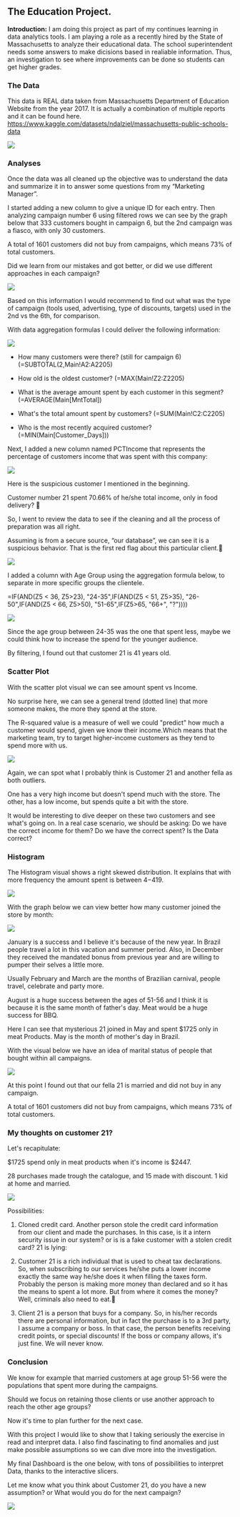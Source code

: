 ## The Education Project.

**Introduction:** I am doing this project as part of my continues learning in data analytics tools. I am playing a role as a recently hired by the State of Massachusetts to analyze their educational data. The school superintendent needs some answers to make dicisions based in realiable information. Thus, an investigation to see where improvements can be done so students can get higher grades.

###  The Data

This data is REAL data taken from Massachusetts Department of Education Website from the year 2017. It is actually a combination of multiple reports and it can be found here. https://www.kaggle.com/datasets/ndalziel/massachusetts-public-schools-data


<img src="images/Students class GIF.gif?raw=true"/>

###  Analyses

Once the data was all cleaned up the objective was to understand the data and summarize it in to answer some questions from my “Marketing Manager”.

I started adding a new column to give a unique ID for each entry. Then analyzing campaign number 6 using filtered rows we can see by the graph below that 333 customers bought in campaign 6, but the 2nd campaign was a fiasco, with only 30 customers.


A total of 1601 customers did not buy from campaigns, which means 73% of total customers.


Did we learn from our mistakes and got better, or did we use different approaches in each campaign?


<img src="images/1671479947875.png?raw=true"/>

Based on this information I would recommend to find out what was the type of campaign (tools used, advertising, type of discounts, targets) used in the 2nd vs the 6th, for comparison.

With data aggregation formulas I could deliver the following information:

<img src="images/1671480085486.png?raw=true"/>

- How many customers were there? (still for campaign 6)(=SUBTOTAL(2,Main!A2:A2205) 

- How old is the oldest customer? (=MAX(Main!Z2:Z2205)

- What is the average amount spent by each customer in this segment? (=AVERAGE(Main[MntTotal])

- What's the total amount spent by customers? (=SUM(Main!C2:C2205)

- Who is the most recently acquired customer? (=MIN(Main[Customer_Days]))

Next, I added a new column named PCTIncome that represents the percentage of customers income that was spent with this company:

<img src="images/1671480211950.png?raw=true"/>

Here is the suspicious customer I mentioned in the beginning.

Customer number 21 spent 70.66% of he/she total income, only in food delivery? 🤷

So, I went to review the data to see if the cleaning and all the process of preparation was all right.

Assuming is from a secure source, “our database”, we can see it is a suspicious behavior. That is the first red flag about this particular client.👀

<img src="images/1671480323824.gif?raw=true"/>

I added a column with Age Group using the aggregation formula below, to separate in more specific groups the clientele.

=IF(AND(Z5 < 36, Z5>23), "24-35",IF(AND(Z5 < 51, Z5>35), "26-50",IF(AND(Z5 < 66, Z5>50), "51-65",IF(Z5>65, "66+", "?"))))

<img src="images/1671480577769.png?raw=true"/>

Since the age group between 24-35 was the one that spent less, maybe we could think how to increase the spend for the younger audience.

By filtering, I found out that customer 21 is 41 years old.

###  Scatter Plot

With the scatter plot visual we can see amount spent vs Income.

No surprise here, we can see a general trend (dotted line) that more someone makes, the more they spend at the store.

The R-squared value is a measure of well we could "predict" how much a customer would spend, given we know their income.Which means that the marketing team, try to target higher-income customers as they tend to spend more with us.

<img src="images/1671480424660.png?raw=true"/>


Again, we can spot what I probably think is Customer 21 and another fella as both outliers.

One has a very high income but doesn't spend much with the store. The other, has a low income, but spends quite a bit with the store.

It would be interesting to dive deeper on these two customers and see what's going on. In a real case scenario, we should be asking: Do we have the correct income for them? Do we have the correct spent? Is the Data correct?

###  Histogram

The Histogram visual shows a right skewed distribution. It explains that with more frequency the amount spent is between $4 -$419.

<img src="images/1671483068455.png?raw=true"/>

With the graph below we can view better how many customer joined the store by month:

<img src="images/1671483132209.png?raw=true"/>


January is a success and I believe it's because of the new year. In Brazil people travel a lot in this vacation and summer period. Also, in December they received the mandated bonus from previous year and are willing to pumper their selves a little more.


Usually February and March are the months of Brazilian carnival, people travel, celebrate and party more.

August is a huge success between the ages of 51-56 and I think it is because it is the same month of father's day. Meat would be a huge success for BBQ.

Here I can see that mysterious 21 joined in May and spent $1725 only in meat Products. May is the month of mother's day in Brazil.

With the visual below we have an idea of marital status of people that bought within all campaigns.

<img src="images/1671484277886.png?raw=true"/>

At this point I found out that our fella 21 is married and did not buy in any campaign.

A total of 1601 customers did not buy from campaigns, which means 73% of total customers.

###  My thoughts on customer 21?

Let's recapitulate:

$1725 spend only in meat products when it's income is $2447.

28 purchases made trough the catalogue, and 15 made with discount. 1 kid at home and married.

<img src="images/1671484565591.jpg?raw=true"/>

Possibilities:

1. Cloned credit card.
Another person stole the credit card information from our client and made the purchases. In this case, is it a intern security issue in our system? or is is a fake customer with a stolen credit card?
21 is lying:

2. Customer 21 is a rich individual that is used to cheat tax declarations. So, when subscribing to our services he/she puts a lower income exactly the same way he/she does it when filling the taxes form.
Probably the person is making more money than declared and so it has the means to spent a lot more. But from where it comes the money? Well, criminals also need to eat.🍕

3. Client 21 is a person that buys for a company.
So, in his/her records there are personal information, but in fact the purchase is to a 3rd party, I assume a company or boss. In that case, the person benefits receiving credit points, or special discounts! If the boss or company allows, it's just fine. We will never know.

###  Conclusion

We know for example that married customers at age group 51-56 were the populations that spent more during the campaigns.

Should we focus on retaining those clients or use another approach to reach the other age groups?


Now it's time to plan further for the next case.


With this project I would like to show that I taking seriously the exercise in read and interpret data. I also find fascinating to find anomalies and just make possible assumptions so we can dive more into the investigation.


My final Dashboard is the one below, with tons of possibilities to interpret Data, thanks to the interactive slicers.


Let me know what you think about Customer 21, do you have a new assumption?
or
What would you do for the next campaign?

<img src="images/1671485411500.png?raw=true"/>

